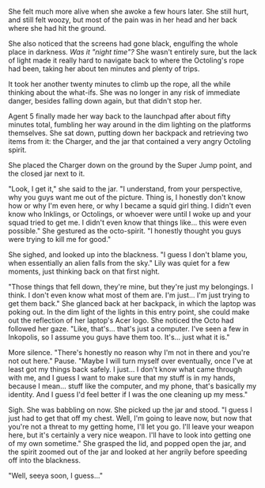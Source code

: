 She felt much more alive when she awoke a few hours later. She still hurt, and still felt woozy, but most of the pain was in her head and her back where she had hit the ground. 

She also noticed that the screens had gone black, engulfing the whole place in darkness. *Was it "night time"?* She wasn't entirely sure, but the lack of light made it really hard to navigate back to where the Octoling's rope had been, taking her about ten minutes and plenty of trips.

It took her another twenty minutes to climb up the rope, all the while thinking about the what-ifs. She was no longer in any risk of immediate danger, besides falling down again, but that didn't stop her.

Agent 5 finally made her way back to the launchpad after about fifty minutes total, fumbling her way around in the dim lighting on the platforms themselves. She sat down, putting down her backpack and retrieving two items from it: the Charger, and the jar that contained a very angry Octoling spirit.

She placed the Charger down on the ground by the Super Jump point, and the closed jar next to it.

"Look, I get it," she said to the jar. "I understand, from your perspective, why you guys want me out of the picture. Thing is, I honestly don't know how or why I'm even here, or why I became a squid girl thing. I didn't even know who Inklings, or Octolings, or whoever were until I woke up and your squad tried to get me. I didn't even know that things like... this were even possible." She gestured as the octo-spirit. "I honestly thought you guys were trying to kill me for good."

She sighed, and looked up into the blackness. "I guess I don't blame you, when essentially an alien falls from the sky." Lily was quiet for a few moments, just thinking back on that first night. 

"Those things that fell down, they're mine, but they're just my belongings. I think. I don't even know what most of them are. I'm just... I'm just trying to get them back." She glanced back at her backpack, in which the laptop was poking out. In the dim light of the lights in this entry point, she could make out the reflection of her laptop's Acer logo. She noticed the Octo had followed her gaze. "Like, that's... that's just a computer. I've seen a few in Inkopolis, so I assume you guys have them too. It's... just what it is."

More silence. "There's honestly no reason why I'm not in there and you're not out here." Pause. "Maybe I will turn myself over eventually, once I've at least got my things back safely. I just... I don't know what came through with me, and I guess I want to make sure that my stuff is in my hands, because I mean... stuff like the computer, and my phone, that's basically my identity. And I guess I'd feel better if I was the one cleaning up my mess."

Sigh. She was babbling on now. She picked up the jar and stood. "I guess I just had to get that off my chest. Well, I'm going to leave now, but now that you're not a threat to my getting home, I'll let you go. I'll leave your weapon here, but it's certainly a very nice weapon. I'll have to look into getting one of my own sometime." She grasped the lid, and popped open the jar, and the spirit zoomed out of the jar and looked at her angrily before speeding off into the blackness.

"Well, seeya soon, I guess..."